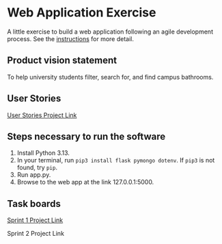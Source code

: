 # Web Application Exercise

A little exercise to build a web application following an agile development process. See the [instructions](instructions.md) for more detail.

## Product vision statement

To help university students filter, search for, and find campus bathrooms.

## User Stories

[User Stories Project Link](https://github.com/orgs/software-students-spring2025/projects/13/views/1)

## Steps necessary to run the software

1. Install Python 3.13.
2. In your terminal, run `pip3 install flask pymongo dotenv`. If `pip3` is not found, try `pip`.
3. Run app.py.
4. Browse to the web app at the link 127.0.0.1:5000.
   
## Task boards

[Sprint 1 Project Link](https://github.com/orgs/software-students-spring2025/projects/36/views/1)

Sprint 2 Project Link
